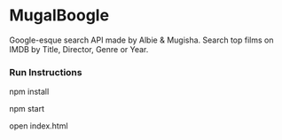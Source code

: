 # MugalBoogle

Google-esque search API made by Albie & Mugisha.
Search top films on IMDB by Title, Director, Genre or Year.

### Run Instructions

npm install

npm start

open index.html
